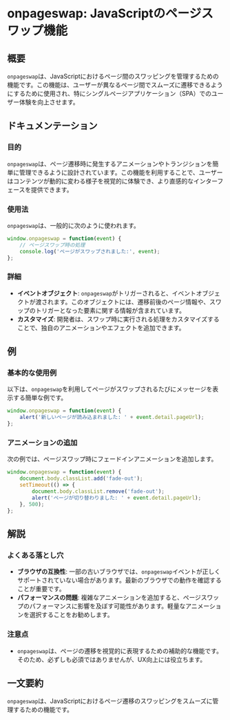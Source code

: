 <!--
Meta Description: # onpageswap: JavaScriptのページスワップ機能 ## 概要 `onpageswap`は、JavaScriptにおけるページ間のスワッピングを管理するための機能です。この機能は、ユーザーが異なるページ間でスムーズに遷移できるようにするために使用され、特にシングルページアプリケーシ...
Meta Keywords: onpageswap, event, javascript, window, function
-->

# onpageswap: JavaScriptのページスワップ機能

## 概要
`onpageswap`は、JavaScriptにおけるページ間のスワッピングを管理するための機能です。この機能は、ユーザーが異なるページ間でスムーズに遷移できるようにするために使用され、特にシングルページアプリケーション（SPA）でのユーザー体験を向上させます。

## ドキュメンテーション
### 目的
`onpageswap`は、ページ遷移時に発生するアニメーションやトランジションを簡単に管理できるように設計されています。この機能を利用することで、ユーザーはコンテンツが動的に変わる様子を視覚的に体験でき、より直感的なインターフェースを提供できます。

### 使用法
`onpageswap`は、一般的に次のように使われます。

```javascript
window.onpageswap = function(event) {
    // ページスワップ時の処理
    console.log('ページがスワップされました:', event);
};
```

### 詳細
- **イベントオブジェクト**: `onpageswap`がトリガーされると、イベントオブジェクトが渡されます。このオブジェクトには、遷移前後のページ情報や、スワップのトリガーとなった要素に関する情報が含まれています。
- **カスタマイズ**: 開発者は、スワップ時に実行される処理をカスタマイズすることで、独自のアニメーションやエフェクトを追加できます。

## 例
### 基本的な使用例
以下は、`onpageswap`を利用してページがスワップされるたびにメッセージを表示する簡単な例です。

```javascript
window.onpageswap = function(event) {
    alert('新しいページが読み込まれました: ' + event.detail.pageUrl);
};
```

### アニメーションの追加
次の例では、ページスワップ時にフェードインアニメーションを追加します。

```javascript
window.onpageswap = function(event) {
    document.body.classList.add('fade-out');
    setTimeout(() => {
        document.body.classList.remove('fade-out');
        alert('ページが切り替わりました: ' + event.detail.pageUrl);
    }, 500);
};
```

## 解説
### よくある落とし穴
- **ブラウザの互換性**: 一部の古いブラウザでは、`onpageswap`イベントが正しくサポートされていない場合があります。最新のブラウザでの動作を確認することが重要です。
- **パフォーマンスの問題**: 複雑なアニメーションを追加すると、ページスワップのパフォーマンスに影響を及ぼす可能性があります。軽量なアニメーションを選択することをお勧めします。

### 注意点
- `onpageswap`は、ページの遷移を視覚的に表現するための補助的な機能です。そのため、必ずしも必須ではありませんが、UX向上には役立ちます。

## 一文要約
`onpageswap`は、JavaScriptにおけるページ遷移のスワッピングをスムーズに管理するための機能です。